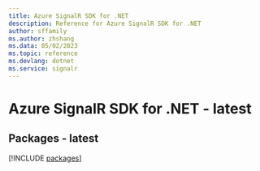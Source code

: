 ```yaml
---
title: Azure SignalR SDK for .NET
description: Reference for Azure SignalR SDK for .NET
author: sffamily
ms.author: zhshang
ms.data: 05/02/2023
ms.topic: reference
ms.devlang: dotnet
ms.service: signalr
---
```

# Azure SignalR SDK for .NET - latest
## Packages - latest
[!INCLUDE [packages](signalr-index.md)]